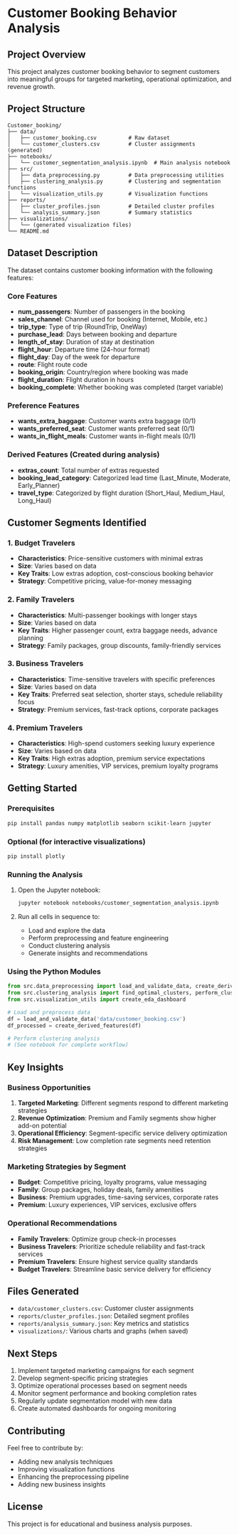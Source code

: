 # Customer Booking Behavior Analysis

## Project Overview
This project analyzes customer booking behavior to segment customers into meaningful groups for targeted marketing, operational optimization, and revenue growth.

## Project Structure
```
Customer_booking/
├── data/
│   ├── customer_booking.csv          # Raw dataset
│   └── customer_clusters.csv         # Cluster assignments (generated)
├── notebooks/
│   └── customer_segmentation_analysis.ipynb  # Main analysis notebook
├── src/
│   ├── data_preprocessing.py         # Data preprocessing utilities
│   ├── clustering_analysis.py        # Clustering and segmentation functions
│   └── visualization_utils.py        # Visualization functions
├── reports/
│   ├── cluster_profiles.json         # Detailed cluster profiles
│   └── analysis_summary.json         # Summary statistics
├── visualizations/
│   └── (generated visualization files)
└── README.md
```

## Dataset Description
The dataset contains customer booking information with the following features:

### Core Features
- **num_passengers**: Number of passengers in the booking
- **sales_channel**: Channel used for booking (Internet, Mobile, etc.)
- **trip_type**: Type of trip (RoundTrip, OneWay)
- **purchase_lead**: Days between booking and departure
- **length_of_stay**: Duration of stay at destination
- **flight_hour**: Departure time (24-hour format)
- **flight_day**: Day of the week for departure
- **route**: Flight route code
- **booking_origin**: Country/region where booking was made
- **flight_duration**: Flight duration in hours
- **booking_complete**: Whether booking was completed (target variable)

### Preference Features
- **wants_extra_baggage**: Customer wants extra baggage (0/1)
- **wants_preferred_seat**: Customer wants preferred seat (0/1)
- **wants_in_flight_meals**: Customer wants in-flight meals (0/1)

### Derived Features (Created during analysis)
- **extras_count**: Total number of extras requested
- **booking_lead_category**: Categorized lead time (Last_Minute, Moderate, Early_Planner)
- **travel_type**: Categorized by flight duration (Short_Haul, Medium_Haul, Long_Haul)

## Customer Segments Identified

### 1. Budget Travelers
- **Characteristics**: Price-sensitive customers with minimal extras
- **Size**: Varies based on data
- **Key Traits**: Low extras adoption, cost-conscious booking behavior
- **Strategy**: Competitive pricing, value-for-money messaging

### 2. Family Travelers
- **Characteristics**: Multi-passenger bookings with longer stays
- **Size**: Varies based on data
- **Key Traits**: Higher passenger count, extra baggage needs, advance planning
- **Strategy**: Family packages, group discounts, family-friendly services

### 3. Business Travelers
- **Characteristics**: Time-sensitive travelers with specific preferences
- **Size**: Varies based on data
- **Key Traits**: Preferred seat selection, shorter stays, schedule reliability focus
- **Strategy**: Premium services, fast-track options, corporate packages

### 4. Premium Travelers
- **Characteristics**: High-spend customers seeking luxury experience
- **Size**: Varies based on data
- **Key Traits**: High extras adoption, premium service expectations
- **Strategy**: Luxury amenities, VIP services, premium loyalty programs

## Getting Started

### Prerequisites
```bash
pip install pandas numpy matplotlib seaborn scikit-learn jupyter
```

### Optional (for interactive visualizations)
```bash
pip install plotly
```

### Running the Analysis
1. Open the Jupyter notebook:
   ```bash
   jupyter notebook notebooks/customer_segmentation_analysis.ipynb
   ```

2. Run all cells in sequence to:
   - Load and explore the data
   - Perform preprocessing and feature engineering
   - Conduct clustering analysis
   - Generate insights and recommendations

### Using the Python Modules
```python
from src.data_preprocessing import load_and_validate_data, create_derived_features
from src.clustering_analysis import find_optimal_clusters, perform_clustering
from src.visualization_utils import create_eda_dashboard

# Load and preprocess data
df = load_and_validate_data('data/customer_booking.csv')
df_processed = create_derived_features(df)

# Perform clustering analysis
# (See notebook for complete workflow)
```

## Key Insights

### Business Opportunities
1. **Targeted Marketing**: Different segments respond to different marketing strategies
2. **Revenue Optimization**: Premium and Family segments show higher add-on potential
3. **Operational Efficiency**: Segment-specific service delivery optimization
4. **Risk Management**: Low completion rate segments need retention strategies

### Marketing Strategies by Segment
- **Budget**: Competitive pricing, loyalty programs, value messaging
- **Family**: Group packages, holiday deals, family amenities
- **Business**: Premium upgrades, time-saving services, corporate rates
- **Premium**: Luxury experiences, VIP services, exclusive offers

### Operational Recommendations
- **Family Travelers**: Optimize group check-in processes
- **Business Travelers**: Prioritize schedule reliability and fast-track services
- **Premium Travelers**: Ensure highest service quality standards
- **Budget Travelers**: Streamline basic service delivery for efficiency

## Files Generated
- `data/customer_clusters.csv`: Customer cluster assignments
- `reports/cluster_profiles.json`: Detailed segment profiles
- `reports/analysis_summary.json`: Key metrics and statistics
- `visualizations/`: Various charts and graphs (when saved)

## Next Steps
1. Implement targeted marketing campaigns for each segment
2. Develop segment-specific pricing strategies
3. Optimize operational processes based on segment needs
4. Monitor segment performance and booking completion rates
5. Regularly update segmentation model with new data
6. Create automated dashboards for ongoing monitoring

## Contributing
Feel free to contribute by:
- Adding new analysis techniques
- Improving visualization functions
- Enhancing the preprocessing pipeline
- Adding new business insights

## License
This project is for educational and business analysis purposes.
